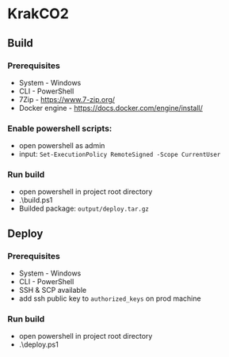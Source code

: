 ﻿# KrakCO2

## Build

### Prerequisites

- System - Windows
- CLI - PowerShell
- 7Zip - https://www.7-zip.org/
- Docker engine - https://docs.docker.com/engine/install/

### Enable powershell scripts:
- open powershell as admin
- input: `Set-ExecutionPolicy RemoteSigned -Scope CurrentUser`

### Run build

- open powershell in project root directory
- .\build.ps1
- Builded package: `output/deploy.tar.gz`

## Deploy

### Prerequisites

- System - Windows
- CLI - PowerShell
- SSH & SCP available
- add ssh public key to `authorized_keys` on prod machine

### Run build

- open powershell in project root directory
- .\deploy.ps1
